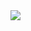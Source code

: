 <img src="https://media.licdn.com/dms/image/D5616AQGI5Li5f_-UMw/profile-displaybackgroundimage-shrink_350_1400/0/1691949196648?e=1698278400&v=beta&t=HBvp-3OrF3EMFTSaIvWlXCwOp67KVGKMDFaLoIMTX1E"/>
<!--
**mdshahadad/mdshahadad** is a ✨ _special_ ✨ repository because its `README.md` (this file) appears on your GitHub profile.

Here are some ideas to get you started:

- 🔭 I’m currently working on ...
- 🌱 I’m currently learning ...
- 👯 I’m looking to collaborate on ...
- 🤔 I’m looking for help with ...
- 💬 Ask me about ...
- 📫 How to reach me: ...
- 😄 Pronouns: ...
- ⚡ Fun fact: ...
-->
